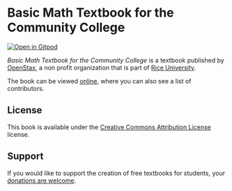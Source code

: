 # Basic Math Textbook for the Community College

[![Open in Gitpod](https://gitpod.io/button/open-in-gitpod.svg)](https://gitpod.io/from-referrer/)

_Basic Math Textbook for the Community College_ is a textbook published by [OpenStax](https://openstax.org/), a non profit organization that is part of [Rice University](https://www.rice.edu/).

The book can be viewed [online](https://github.com/cnx-user-books/cnxbook-basic-math-textbook-for-the-community-college/releases/latest), where you can also see a list of contributors.

## License
This book is available under the [Creative Commons Attribution License](./LICENSE) license.

## Support
If you would like to support the creation of free textbooks for students, your [donations are welcome](https://riceconnect.rice.edu/donation/support-openstax-banner).
